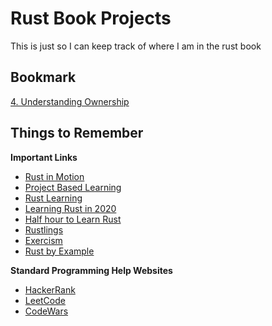 # Rust Book Projects

This is just so I can keep track of where I am in the rust book

## Bookmark

[4. Understanding Ownership](https://doc.rust-lang.org/book/ch04-00-understanding-ownership.html)

## Things to Remember

**Important Links**

- [Rust in Motion](https://www.manning.com/dashboard)
- [Project Based Learning](https://github.com/tuvtran/project-based-learning#rust)
- [Rust Learning](https://github.com/ctjhoa/rust-learning)
- [Learning Rust in 2020](https://github.com/pretzelhammer/rust-blog/blob/master/posts/learning-rust-in-2020.md)
- [Half hour to Learn Rust](https://fasterthanli.me/articles/a-half-hour-to-learn-rust)
- [Rustlings](https://github.com/rust-lang/rustlings)
- [Exercism](https://exercism.io/tracks/rust)
- [Rust by Example](https://doc.rust-lang.org/rust-by-example/)

**Standard Programming Help Websites**

- [HackerRank](https://www.hackerrank.com/)
- [LeetCode](https://leetcode.com/)
- [CodeWars](https://www.codewars.com/join?language=rust)
